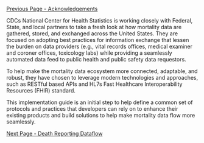 [Previous Page - Acknowledgements](acknowledgements.html)

CDCs National Center for Health Statistics is working closely with Federal, State, and local partners to take a fresh look at how mortality data are gathered, stored, and exchanged across the United States. They are focused on adopting best practices for information exchange that lessen the burden on data providers (e.g., vital records offices, medical examiner and coroner offices, toxicology labs) while providing a seamlessly automated data feed to public health and public safety data requestors. 

To help make the mortality data ecosystem more connected, adaptable, and robust, they have chosen to leverage modern technologies and approaches, such as RESTful based APIs and HL7s Fast Healthcare Interoperability Resources (FHIR) standard.

This implementation guide is an initial step to help define a common set of protocols and practices that developers can rely on to enhance their existing products and build solutions to help make mortality data flow more seamlessly.

[Next Page - Death Reporting Dataflow](death_reporting_dataflow.html)